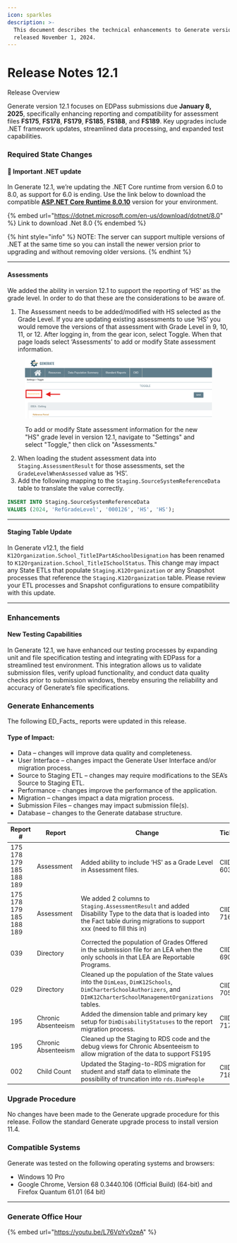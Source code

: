 ```yaml
---
icon: sparkles
description: >-
  This document describes the technical enhancements to Generate version 12.1
  released November 1, 2024.
---
```


# Release Notes 12.1

Release Overview

Generate version 12.1 focuses on EDPass submissions due **January 8, 2025**, specifically enhancing reporting and compatibility for assessment files **FS175**, **FS178**, **FS179**, **FS185**, **FS188**, and **FS189**. Key upgrades include .NET framework updates, streamlined data processing, and expanded test capabilities.

### Required State Changes

#### 🚨 Important .NET update

In Generate 12.1, we’re updating the .NET Core runtime from version 6.0 to 8.0, as support for 6.0 is ending. Use the link below to download the compatible [**ASP.NET Core Runtime 8.0.10**](https://dotnet.microsoft.com/en-us/download/dotnet/8.0) version for your environment.

{% embed url="https://dotnet.microsoft.com/en-us/download/dotnet/8.0" %}
Link to download .Net 8.0
{% endembed %}

{% hint style="info" %}
NOTE: The server can support multiple versions of .NET at the same time so you can install the newer version prior to upgrading and without removing older versions.
{% endhint %}

***

#### Assessments

We added the ability in version 12.1 to support the reporting of ‘HS’ as the grade level. In order to do that these are the considerations to be aware of.

1. The Assessment needs to be added/modified with HS selected as the Grade Level. If you are updating existing assessments to use ‘HS’ you would remove the versions of that assessment with Grade Level in 9, 10, 11, or 12. After logging in, from the gear icon, select Toggle. When that page loads select ‘Assessments’ to add or modify State assessment information.

<figure><img src="../.gitbook/assets/Release Notes 12.1_Assessments update v2 (1).png" alt="Screenshot of the Generate application interface showing the &#x22;Toggle&#x22; settings page. The &#x22;Assessments&#x22; option is highlighted on the left side, where users can add or modify State assessment information."><figcaption><p>To add or modify State assessment information for the new "HS" grade level in version 12.1, navigate to "Settings" and select "Toggle," then click on "Assessments."</p></figcaption></figure>

2. When loading the student assessment data into `Staging.AssessmentResult` for those assessments, set the `GradeLevelWhenAssessed` value as ‘HS’.
3. Add the following mapping to the `Staging.SourceSystemReferenceData` table to translate the value correctly.

```sql
INSERT INTO Staging.SourceSystemReferenceData
VALUES (2024, 'RefGradeLevel', '000126', 'HS', 'HS');
```

***

#### Staging Table Update

In Generate v12.1, the field `K12Organization.School_TitleIPartASchoolDesignation` has been renamed to `K12Organization.School_TitleISchoolStatus`. This change may impact any State ETLs that populate `Staging.K12Organization` or any Snapshot processes that reference the `Staging.K12Organization` table. Please review your ETL processes and Snapshot configurations to ensure compatibility with this update.

***

### Enhancements

#### New Testing Capabilities

In Generate 12.1, we have enhanced our testing processes by expanding unit and file specification testing and integrating with EDPass for a streamlined test environment. This integration allows us to validate submission files, verify upload functionality, and conduct data quality checks prior to submission windows, thereby ensuring the reliability and accuracy of Generate’s file specifications.

### Generate Enhancements

The following ED_Facts_ reports were updated in this release.

#### Type of Impact:

* Data – changes will improve data quality and completeness.
* User Interface – changes impact the Generate User Interface and/or migration process.
* Source to Staging ETL – changes may require modifications to the SEA’s Source to Staging ETL.
* Performance – changes improve the performance of the application.
* Migration – changes impact a data migration process.
* Submission Files – changes may impact submission file(s).
* Database – changes to the Generate database structure.

<table><thead><tr><th width="136">Report #</th><th width="142">Report</th><th width="275">Change</th><th width="121">Ticket</th><th>Impact<select><option value="fiRQXDTuvxUH" label="Data" color="blue"></option></select></th></tr></thead><tbody><tr><td>175 178 179 185 188 189</td><td>Assessment</td><td>Added ability to include ‘HS' as a Grade Level in Assessment files.</td><td>CIID-6030</td><td><span data-option="fiRQXDTuvxUH">Data</span></td></tr><tr><td>175 178 179 185 188 189</td><td>Assessment</td><td>We added 2 columns to <code>Staging.AssessmentResult</code> and added Disability Type to the data that is loaded into the Fact table during migrations to support xxx (need to fill this in)</td><td>CIID-7166</td><td><span data-option="fiRQXDTuvxUH">Data</span></td></tr><tr><td>039</td><td>Directory</td><td>Corrected the population of Grades Offered in the submission file for an LEA when the only schools in that LEA are Reportable Programs.</td><td>CIID-6904</td><td><span data-option="fiRQXDTuvxUH">Data</span></td></tr><tr><td>029</td><td>Directory</td><td>Cleaned up the population of the State values into the <code>DimLeas</code>, <code>DimK12Schools</code>, <code>DimCharterSchoolAuthorizers</code>, and <code>DImK12CharterSchoolManagementOrganizations</code> tables.</td><td>CIID-7057</td><td><span data-option="fiRQXDTuvxUH">Data</span></td></tr><tr><td>195</td><td>Chronic Absenteeism</td><td>Added the dimension table and primary key setup for <code>DimDisabilityStatuses</code> to the report migration process.</td><td>CIID-7173</td><td><span data-option="fiRQXDTuvxUH">Data</span></td></tr><tr><td>195</td><td>Chronic Absenteeism</td><td>Cleaned up the Staging to RDS code and the debug views for Chronic Absenteeism to allow migration of the data to support FS195</td><td></td><td><span data-option="fiRQXDTuvxUH">Data</span></td></tr><tr><td>002</td><td>Child Count</td><td>Updated the Staging-to-RDS migration for student and staff data to eliminate the possibility of truncation into <code>rds.DimPeople</code></td><td>CIID-7188</td><td><span data-option="fiRQXDTuvxUH">Data</span></td></tr></tbody></table>

### Upgrade Procedure

No changes have been made to the Generate upgrade procedure for this release. Follow the standard Generate upgrade process to install version 11.4.

### Compatible Systems

Generate was tested on the following operating systems and browsers:

* Windows 10 Pro
* Google Chrome, Version 68 0.3440.106 (Official Build) (64-bit) and Firefox Quantum 61.01 (64 bit)

***

### Generate Office Hour

{% embed url="https://youtu.be/L76VpYv0zeA" %}

